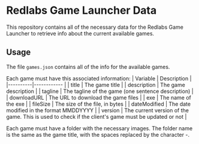 # Redlabs Game Launcher Data

This repository contains all of the necessary data for the Redlabs Game Launcher to retrieve info about the current available games.

## Usage

The file `games.json` contains all of the info for the available games.

Each game must have this associated information:
| Variable | Description |
|----------|------------ |
| title | The game title |
| description | The game description |
| tagline | The tagline of the game (one sentence description) |
| downloadURL | The URL to download the game files |
| exe | The name of the exe |
| fileSize | The size of the file, in bytes |
| dateModified | The date modified in the format MMDDYYYY |
| version | The current version of the game. This is used to check if the client's game must be updated or not |

Each game must have a folder with the necessary images. The folder name is the same as the game title, with the spaces replaced by the character -.
